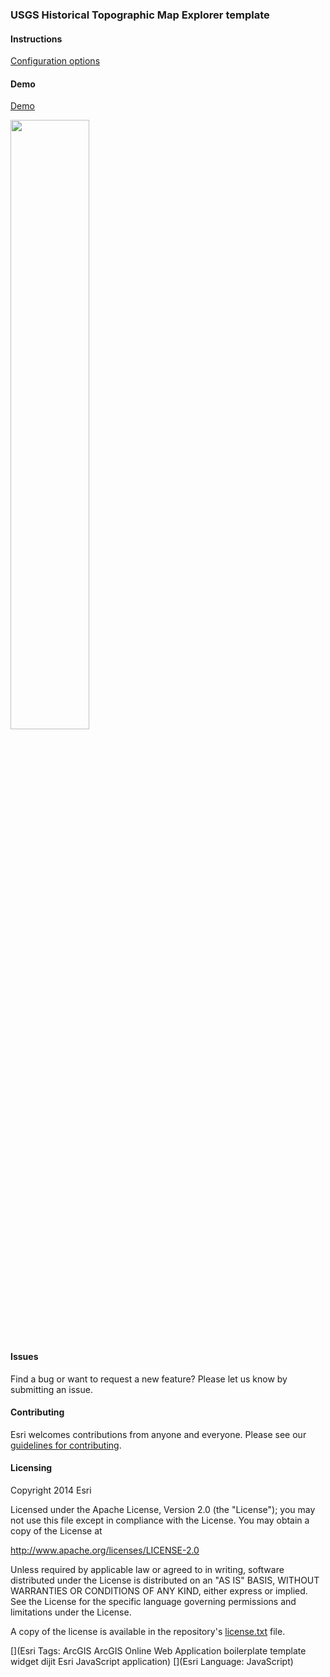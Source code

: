### USGS Historical Topographic Map Explorer template

#### Instructions

<a href="https://github.com/ChrisMahlke/explorer/raw/gh-pages/explorer_documentation.pdf" target="_blank">Configuration options</a>


#### Demo

<a href="http://chrismahlke.github.io/explorer_dev/" target="_blank">Demo</a>

<img src="https://raw.githubusercontent.com/ChrisMahlke/explorer/master/header.png" width="50%">

#### Issues

Find a bug or want to request a new feature?  Please let us know by submitting an issue.

#### Contributing

Esri welcomes contributions from anyone and everyone. Please see our [guidelines for contributing](https://github.com/esri/contributing).

#### Licensing
Copyright 2014 Esri

Licensed under the Apache License, Version 2.0 (the "License");
you may not use this file except in compliance with the License.
You may obtain a copy of the License at

   http://www.apache.org/licenses/LICENSE-2.0

Unless required by applicable law or agreed to in writing, software
distributed under the License is distributed on an "AS IS" BASIS,
WITHOUT WARRANTIES OR CONDITIONS OF ANY KIND, either express or implied.
See the License for the specific language governing permissions and
limitations under the License.

A copy of the license is available in the repository's [license.txt](https://raw.github.com/Esri/application-boilerplate-js/master/license.txt) file.

[](Esri Tags: ArcGIS ArcGIS Online Web Application boilerplate template widget dijit Esri JavaScript application)
[](Esri Language: JavaScript)